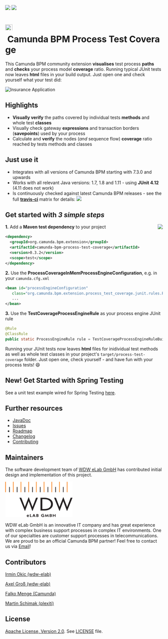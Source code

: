 <a href="https://travis-ci.org/camunda/camunda-bpm-process-test-coverage"><img src="https://travis-ci.org/camunda/camunda-bpm-process-test-coverage.svg?branch=master"/></a> <a href="https://maven-badges.herokuapp.com/maven-central/org.camunda.bpm.extension/camunda-bpm-process-test-coverage"><img src="https://maven-badges.herokuapp.com/maven-central/org.camunda.bpm.extension/camunda-bpm-process-test-coverage/badge.svg" /></a>

# <img src="/doc/img/camunda.png" width="23" height="23" />&nbsp;Camunda&nbsp;BPM&nbsp;Process&nbsp;Test&nbsp;Coverage&nbsp; 

This Camunda BPM community extension **visualises** test process **paths** and **checks** your process model **coverage** ratio. Running  typical JUnit tests now leaves **html** files in your build output. Just open one and check yourself what your test did:

![Insurance Application](/doc/img/insurance-application.png)

## Highlights

* **Visually verify** the paths covered by individual tests **methods** and whole test **classes**
* Visually check gateway **expressions** and transaction borders (**savepoints**) used by your process
* Calculate and **verify** the nodes (_and_ sequence flow) **coverage** ratio reached by tests methods and classes

## Just use it

* Integrates with all versions of Camunda BPM starting with 7.3.0 and upwards 
* Works with all relevant Java versions: 1.7, 1.8 and 1.11 - using **JUnit 4.12** (4.11 does not work)
* Is continuously checked against latest Camunda BPM releases - see the full [**travis-ci**](https://travis-ci.org/camunda/camunda-bpm-process-test-coverage) matrix for details: <a href="https://travis-ci.org/camunda/camunda-bpm-process-test-coverage"><img src="https://travis-ci.org/camunda/camunda-bpm-process-test-coverage.svg?branch=master" /></a>

## Get started with *3 simple steps*

<a href="https://maven-badges.herokuapp.com/maven-central/org.camunda.bpm.extension/camunda-bpm-process-test-coverage"><img src="https://maven-badges.herokuapp.com/maven-central/org.camunda.bpm.extension/camunda-bpm-process-test-coverage/badge.svg" align="right" /></a>**1.** Add a **Maven test dependency** to your project

```xml
<dependency>
  <groupId>org.camunda.bpm.extension</groupId>
  <artifactId>camunda-bpm-process-test-coverage</artifactId>
  <version>0.3.2</version>
  <scope>test</scope>
</dependency>
```

**2.** Use the **ProcessCoverageInMemProcessEngineConfiguration**, e.g. in your `camunda.cfg.xml`

```xml
<bean id="processEngineConfiguration"
   class="org.camunda.bpm.extension.process_test_coverage.junit.rules.ProcessCoverageInMemProcessEngineConfiguration">
   ...
</bean>
```

**3.** Use the **TestCoverageProcessEngineRule** as your process engine JUnit rule

```java
@Rule
@ClassRule
public static ProcessEngineRule rule = TestCoverageProcessEngineRuleBuilder.create().build();
```

Running your JUnit tests now leaves **html** files for inidividual test methods as well as whole test classes in your project's `target/process-test-coverage` folder. Just open one, check yourself - and have fun with your process tests! :smile:

## New! Get Started with Spring Testing

See a unit test example wired for Spring Testing [here](https://github.com/camunda/camunda-bpm-process-test-coverage/blob/master/test/src/test/java/org/camunda/bpm/extension/process_test_coverage/spring/SpringProcessWithCoverageTest.java).

## Further resources
* [JavaDoc](https://camunda.github.io/camunda-bpm-process-test-coverage/javadoc)
* [Issues](https://github.com/camunda/camunda-bpm-process-test-coverage/issues)
* [Roadmap](#roadmap)
* [Changelog](https://github.com/camunda/camunda-bpm-process-test-coverage/commits/master)
* [Contributing](CONTRIBUTING.md)

## Maintainers

The software development team of [WDW eLab GmbH](http://www.wdw-elab.de) has contributed initial design and implementation of this project.

![Screenshot](elab_logo.png)

WDW eLab GmbH is an innovative IT company and has great experience with complex business support processes in complex IT environments. One of our specialties are customer support processes in telecommunications. We are proud to be an official Camunda BPM partner! Feel free to contact us via [Email](mailto:kontakt@wdw-elab.de)!

## Contributors

[Irmin Okic (wdw-elab)](https://github.com/z0rbas)

[Axel Groß (wdw-elab)](https://github.com/phax1)

[Falko Menge (Camunda)](https://github.com/falko)

[Martin Schimak (plexiti)](https://github.com/martinschimak)

## License
[Apache License, Version 2.0](http://www.apache.org/licenses/LICENSE-2.0). See [LICENSE](LICENSE) file.
